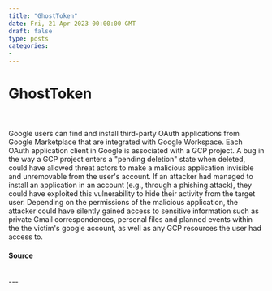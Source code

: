 ```yaml
---
title: "GhostToken"
date: Fri, 21 Apr 2023 00:00:00 GMT
draft: false
type: posts
categories: 
- 
---
```

# GhostToken

<br/>

<br/>
Google users can find and install third-party OAuth applications from Google Marketplace that are integrated with Google Workspace. Each OAuth application client in Google is associated with a GCP project. A bug in the way a GCP project enters a "pending deletion" state when deleted, could have allowed threat actors to make a malicious application invisible and unremovable from the user's account. If an attacker had managed to install an application in an account (e.g., through a phishing attack), they could have exploited this vulnerability to hide their activity from the target user. Depending on the permissions of the malicious application, the attacker could have silently gained access to sensitive information such as private Gmail correspondences, personal files and planned events within the the victim's google account, as well as any GCP resources the user had access to.

#### [Source](https://www.cloudvulndb.org/ghosttoken)

<br/>
---
